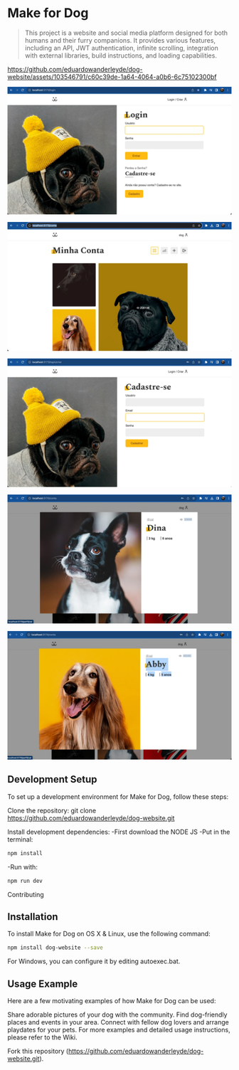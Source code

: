# Make for Dog

> This project is a website and social media platform designed for both humans and their furry companions. It provides various features, including an API, JWT authentication, infinite scrolling, integration with external libraries, build instructions, and loading capabilities.

https://github.com/eduardowanderleyde/dog-website/assets/103546791/c60c39de-1a64-4064-a0b6-6c75102300bf

![Website Screenshot](LoginPage.jpeg)


![Website Screenshot](MenuAccount.jpeg)

![Website Screenshot](Register.jpeg)

![Website Screenshot](profile1.jpeg)

![Website Screenshot](profile2.jpeg)

## Development Setup
To set up a development environment for Make for Dog, follow these steps:

Clone the repository: git clone https://github.com/eduardowanderleyde/dog-website.git

Install development dependencies:
-First  download the NODE JS
-Put in the terminal:
```sh
npm install
```
-Run with:
```sh
npm run dev
```

Contributing

## Installation

To install Make for Dog on OS X & Linux, use the following command:

```sh
npm install dog-website --save
```
For Windows, you can configure it by editing autoexec.bat.

## Usage Example
Here are a few motivating examples of how Make for Dog can be used:

Share adorable pictures of your dog with the community.
Find dog-friendly places and events in your area.
Connect with fellow dog lovers and arrange playdates for your pets.
For more examples and detailed usage instructions, please refer to the Wiki.


Fork this repository (https://github.com/eduardowanderleyde/dog-website.git).
